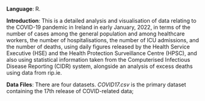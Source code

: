 **Language**: R. 

**Introduction**: This is a detailed analysis and visualisation of data relating to the COVID-19 pandemic in Ireland in early January, 2022, in terms of the number of cases among the general population and among healthcare workers, the number of hospitalisations, the number of ICU admissions, and the number of deaths, using daily figures released by the Health Service Executive (HSE) and the Health Protection Surveillance Centre (HPSC), and also using statistical information taken from the Computerised Infectious Disease Reporting (CIDR) system, alongside an analysis of excess deaths using data from rip.ie.

**Data Files**: There are four datasets. *COVID17.csv* is the primary dataset containing the 17th release of COVID-related data;  
